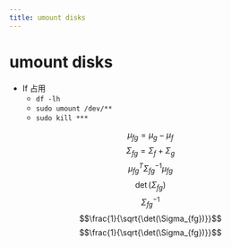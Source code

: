 ```yaml
---
title: umount disks
---
```

# umount disks

- If 占用
  - `df -lh`
  - `sudo umount /dev/**`
  - `sudo kill ***`

$$\mu_{fg} = \mu_g - \mu_f$$
$$\Sigma_{fg} = \Sigma_f + \Sigma_g$$
$$\mu_{fg}^T \Sigma_{fg}^{-1} \mu_{fg}$$
$$\det(\Sigma_{fg})$$
$$\Sigma_{fg}^{-1}$$
$$\frac{1}{\sqrt{\det(\Sigma_{fg})}}$$
$$\frac{1}{\sqrt{\det(\Sigma_{fg})}}$$
